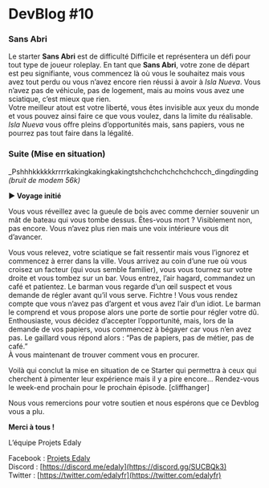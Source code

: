 # DevBlog #10

### Sans Abri

Le starter **Sans Abri** est de difficulté Difficile et représentera un défi pour tout type de joueur roleplay. En tant que **Sans Abri**, votre zone de départ est peu signifiante, vous commencez là où vous le souhaitez mais vous avez tout perdu ou vous n’avez encore rien réussi à avoir à  _Isla Nueva_. Vous n’avez pas de véhicule, pas de logement, mais au moins vous avez une sciatique, c’est mieux que rien.  
Votre meilleur atout est votre liberté, vous êtes invisible aux yeux du monde et vous pouvez ainsi faire ce que vous voulez, dans la limite du réalisable.  _Isla Nueva_ vous offre pleins d’opportunités mais, sans papiers, vous ne pourrez pas tout faire dans la légalité.

### Suite (Mise en situation)

_Pshhhkkkkkkrrrr​kakingkakingkakingtsh​chchchchchchchcch​_ding*ding*ding *(bruit de modem 56k)*

 **► Voyage initié**

Vous vous réveillez avec la gueule de bois avec comme dernier souvenir un mât de bateau qui vous tombe dessus. Êtes-vous mort ? Visiblement non, pas encore. Vous n’avez plus rien mais une voix intérieure vous dit d’avancer.

Vous vous relevez, votre sciatique se fait ressentir mais vous l’ignorez et commencez à errer dans la ville. Vous arrivez au coin d’une rue où vous croisez un facteur (qui vous semble familier), vous vous tournez sur votre droite et vous tombez sur un bar. Vous entrez, l’air hagard, commandez un café et patientez. Le barman vous regarde d’un œil suspect et vous demande de régler avant qu’il vous serve. Fichtre ! Vous vous rendez compte que vous n’avez pas d’argent et vous avez l’air d’un idiot. Le barman le comprend et vous propose alors une porte de sortie pour régler votre dû. Enthousiaste, vous décidez d’accepter l’opportunité, mais, lors de la demande de vos papiers, vous commencez à bégayer car vous n’en avez pas. Le gaillard vous répond alors : “Pas de papiers, pas de métier, pas de café.”  
À vous maintenant de trouver comment vous en procurer.

Voilà qui conclut la mise en situation de ce Starter qui permettra à ceux qui cherchent à pimenter leur expérience mais il y a pire encore… Rendez-vous le week-end prochain pour le prochain épisode. [cliffhanger]

Nous vous remercions pour votre soutien et nous espérons que ce Devblog vous a plu.

**Merci à tous !**

L’équipe Projets Edaly

Facebook : [Projets Edaly](https://www.facebook.com/Projets-Edaly-216092102257899/)  
Discord : [https://discord.me/edaly](https://discord.gg/SUCBQk3)  
Twitter : [https://twitter.com/edalyfr](https://twitter.com/edalyfr)
